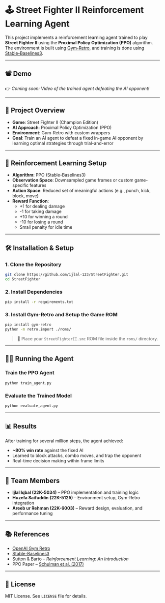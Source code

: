 
# 🕹️ Street Fighter II Reinforcement Learning Agent

This project implements a reinforcement learning agent trained to play **Street Fighter II** using the **Proximal Policy Optimization (PPO)** algorithm. The environment is built using [Gym-Retro](https://github.com/openai/retro), and training is done using [Stable-Baselines3](https://github.com/DLR-RM/stable-baselines3).

---

## 📽️ Demo
👉 *Coming soon: Video of the trained agent defeating the AI opponent!*

---

## 📌 Project Overview

- **Game**: Street Fighter II (Champion Edition)
- **AI Approach**: Proximal Policy Optimization (PPO)
- **Environment**: Gym-Retro with custom wrappers
- **Goal**: Train an AI agent to defeat a fixed in-game AI opponent by learning optimal strategies through trial-and-error

---

## 🧠 Reinforcement Learning Setup

- **Algorithm**: PPO (Stable-Baselines3)
- **Observation Space**: Downsampled game frames or custom game-specific features
- **Action Space**: Reduced set of meaningful actions (e.g., punch, kick, block, move)
- **Reward Function**:
  - +1 for dealing damage
  - -1 for taking damage
  - +10 for winning a round
  - -10 for losing a round
  - Small penalty for idle time

---

## 🛠️ Installation & Setup

### 1. Clone the Repository

```bash
git clone https://github.com/ijlal-123/StreetFighter.git
cd StreetFighter
```

### 2. Install Dependencies

```bash
pip install -r requirements.txt
```

### 3. Install Gym-Retro and Setup the Game ROM

```bash
pip install gym-retro
python -m retro.import ./roms/
```

> 📁 Place your `StreetFighterII.smc` ROM file inside the `roms/` directory.

---

## 🏃‍♂️ Running the Agent

### Train the PPO Agent

```bash
python train_agent.py
```

### Evaluate the Trained Model

```bash
python evaluate_agent.py
```

---

## 📊 Results

After training for several million steps, the agent achieved:

- **~80% win rate** against the fixed AI
- Learned to block attacks, combo moves, and trap the opponent
- Real-time decision making within frame limits

---

## 👥 Team Members

- **Ijlal Iqbal (22K-5034)** – PPO implementation and training logic  
- **Huzefa Saifuddin (22K-5125)** – Environment setup, Gym-Retro integration  
- **Areeb ur Rehman (22K-6003)** – Reward design, evaluation, and performance tuning  

---

## 📚 References

- [OpenAI Gym Retro](https://github.com/openai/retro)
- [Stable-Baselines3](https://github.com/DLR-RM/stable-baselines3)
- Sutton & Barto – *Reinforcement Learning: An Introduction*
- PPO Paper – [Schulman et al. (2017)](https://arxiv.org/abs/1707.06347)

---

## 📄 License

MIT License. See `LICENSE` file for details.
